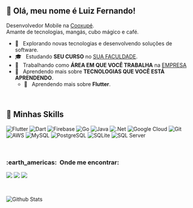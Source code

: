 <p>
  <h2>💜 Olá, meu nome é <strong>Luiz Fernando!</strong></h2>    
   
  Desenvolvedor Mobile na <a href="https://www.cooxupe.com.br">Cooxupé</a>.<br/> 
  Amante de tecnologias, mangás, cubo mágico e café.<br/> 
- 🤔 &nbsp; Explorando novas tecnologias e desenvolvendo soluções de software.
- 🎓 &nbsp; Estudando **SEU CURSO** no <a href="link da sua faculdade">SUA FACULDADE</a>.
- 💼 &nbsp; Trabalhando como **ÁREA EM QUE VOCÊ TRABALHA** na <a href="LINK DA EMPRESA">EMPRESA</a>
- 🌱 &nbsp; Aprendendo mais sobre **TECNOLOGIAS QUE VOCÊ ESTÁ APRENDENDO**.  
  - 🌱 &nbsp; Aprendendo mais sobre **Flutter**.
</p>
<br/> 
 
## 🚀 Minhas Skills 
  </p>
  <p align="left">
  <img alt="Flutter" src="https://img.shields.io/badge/Flutter-02569B?style=for-the-badge&logo=flutter&logoColor=white" />
  <img alt="Dart" src="https://img.shields.io/badge/Dart-0175C2?style=for-the-badge&logo=dart&logoColor=white"/>     
  <img alt="Firebase" src="https://img.shields.io/badge/Firebase-F29D0C?style=for-the-badge&logo=firebase&logoColor=white" />
  <img alt="Go" src="https://img.shields.io/badge/Go-00ADD8?style=for-the-badge&logo=go&logoColor=white" />
  <img alt="Java" src="https://img.shields.io/badge/Java-ED8B00?style=for-the-badge&logo=java&logoColor=white" />
  <img alt=".Net" src="https://img.shields.io/badge/.NET-5C2D91?style=for-the-badge&logo=.net&logoColor=white" />
  <img alt="Google Cloud" src="https://img.shields.io/badge/Google_Cloud-4285F4?style=for-the-badge&logo=google-cloud&logoColor=white" />
  <img alt="Git" src="https://img.shields.io/badge/Git-E34F26?style=for-the-badge&logo=git&logoColor=white" />
  <img alt="AWS" src="https://img.shields.io/badge/Amazon_AWS-232F3E?style=for-the-badge&logo=amazon-aws&logoColor=white" />
  <img alt="MySQL" src="https://img.shields.io/badge/MySQL-00000F?style=for-the-badge&logo=mysql&logoColor=white" />
  <img alt="PostgreSQL" src="https://img.shields.io/badge/PostgreSQL-316192?style=for-the-badge&logo=postgresql&logoColor=white" />
  <img alt="SQLite" src="https://img.shields.io/badge/SQLite-07405E?style=for-the-badge&logo=sqlite&logoColor=white" />
  <img alt="SQL Server" src="https://img.shields.io/badge/Microsoft_SQL_Server-CC2927?style=for-the-badge&logo=microsoft-sql-server&logoColor=white" />  
  </p>
<br/>

<p align="left">
  <h3> :earth_americas: &nbsp;Onde me encontrar: </h3> 
</p>

<p align="left">
  <a href="mailto:luizfernando215@gmail.com" alt="Gmail">
  <img src="https://img.shields.io/badge/-Gmail-FF0000?style=flat-square&labelColor=FF0000&logo=gmail&logoColor=white&link=@gabrielbrazdev@gmail.com" /></a>

  <a href="https://www.linkedin.com/in/luiz-fernando-elias-de-mello-júnior-038a6924/" alt="Linkedin">
  <img src="https://img.shields.io/badge/-Linkedin-0e76a8?style=flat-square&logo=Linkedin&logoColor=white&link=LINK-DO-SEU-LINKEDIN" /></a>

  <a href="https://wa.me/5519981624889" alt="WhatsApp">
  <img src="https://img.shields.io/badge/-WhatsApp-25d366?style=flat-square&labelColor=25d366&logo=whatsapp&logoColor=white&link=API-DO-SEU-WHATSAPP"/></a> </p>  
</p>
<br/>
  
  ![Github Stats](https://github-readme-stats.vercel.app/api?username=luizfernando215&rank_icon=github&show_icons=true&count_private=true&include_all_commits=true&theme=radical)
</div>
